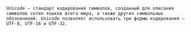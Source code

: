 ``Unicode – стандарт кодирования символов, созданный для описания символов сотен языков всего мира, а также других символьных обозначений. Unicode позволяет использовать три формы кодирования — UTF-8, UTF-16 и UTF-32.``
